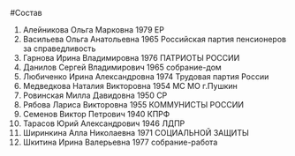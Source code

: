 #Состав
1. Алейникова Ольга Марковна 1979 ЕР
2. Васильева Ольга Анатольевна 1965 Российская партия пенсионеров за справедливость
3. Гарнова Ирина Владимировна 1976 ПАТРИОТЫ РОССИИ
4. Данилов Сергей Владимирович 1965 собрание-дом
5. Любиченко Ирина Александровна 1974 Трудовая партия России
6. Медведкова Наталия Викторовна 1954 МС МО г.Пушкин
7. Ровинская Милла Давидовна 1950 СР
8. Рябова Лариса Викторовна 1955 КОММУНИСТЫ РОССИИ
9. Семенов Виктор Петрович 1940 КПРФ
10. Тарасов Юрий Александрович 1946 ЛДПР
11. Ширинкина Алла Николаевна 1971 СОЦИАЛЬНОЙ ЗАЩИТЫ
12. Шкитина Ирина Валерьевна 1977 собрание-работа
